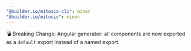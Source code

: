 ```yaml
---
"@builder.io/mitosis-cli": minor
"@builder.io/mitosis": minor
---
```


💣 Breaking Change: Angular generator: all components are now exported as a `default` export instead of a named export.
